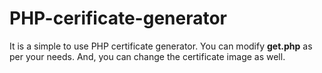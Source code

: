 # PHP-cerificate-generator

It is a simple to use PHP certificate generator. You can modify <b>get.php</b> as per your needs. And, you can change the certificate image as well.

